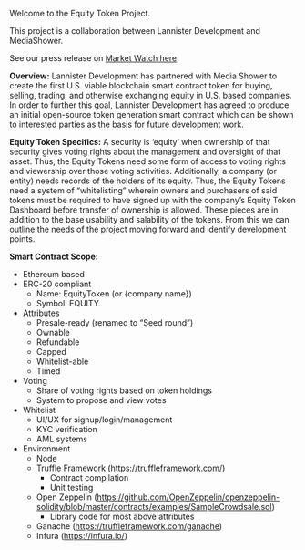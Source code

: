Welcome to the Equity Token Project.

This project is a collaboration between Lannister Development and MediaShower.

See our press release on [Market Watch here](https://www.marketwatch.com/press-release/lannister-development-and-media-shower-successfully-sign-mou-to-launch-the-equity-token-project-a-platform-for-companies-to-offer-their-equity-via-token-crowdfunding-2018-09-14)

**Overview:**
Lannister Development has partnered with Media Shower to create the first U.S. viable blockchain smart contract token for buying, selling, trading, and otherwise exchanging equity in U.S. based companies.
In order to further this goal, Lannister Development has agreed to produce an initial open-source token generation smart contract which can be shown to interested parties as the basis for future development work.

**Equity Token Specifics:**
	A security is ‘equity’ when ownership of that security gives voting rights about the management and oversight of that asset.  Thus, the Equity Tokens need some form of access to voting rights and viewership over those voting activities.
	Additionally, a company (or entity) needs records of the holders of its equity.  Thus, the Equity Tokens need a system of “whitelisting” wherein owners and purchasers of said tokens must be required to have signed up with the company’s Equity Token Dashboard before transfer of ownership is allowed.
	These pieces are in addition to the base usability and salability of the tokens.  From this we can outline the needs of the project moving forward and identify development points.

**Smart Contract Scope:**
- Ethereum based
- ERC-20 compliant
  - Name: EquityToken (or {company name})
  - Symbol: EQUITY
- Attributes
  - Presale-ready (renamed to “Seed round”)
  - Ownable
  - Refundable
  - Capped
  - Whitelist-able
  - Timed
- Voting
  - Share of voting rights based on token holdings
  - System to propose and view votes
- Whitelist
  - UI/UX for signup/login/management
  - KYC verification
  - AML systems
- Environment
  - Node
  - Truffle Framework (https://truffleframework.com/)
    - Contract compilation
    - Unit testing
  - Open Zeppelin (https://github.com/OpenZeppelin/openzeppelin-solidity/blob/master/contracts/examples/SampleCrowdsale.sol)
    - Library code for most above attributes
  - Ganache (https://truffleframework.com/ganache)
  - Infura (https://infura.io/)
